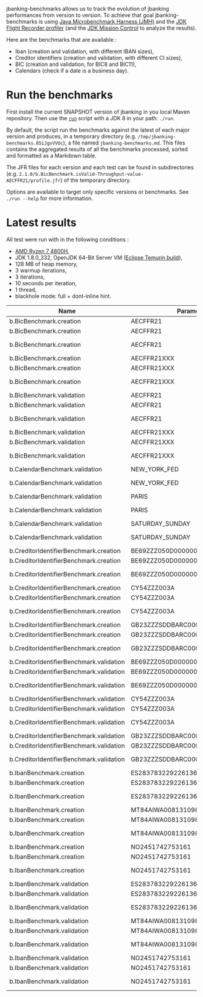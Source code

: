 jbanking-benchmarks allows us to track the evolution of jbanking performances from version to version. To achieve that
goal jbanking-benchmarks is using [Java Microbenchmark Harness (JMH)](https://github.com/openjdk/jmh) and the
[JDK Flight Recorder profiler](https://github.com/openjdk/jmc) (and
the [JDK Mission Control](https://github.com/openjdk/jmc) to analyze the results).

Here are the benchmarks that are available :

- Iban (creation and validation, with different IBAN sizes),
- Creditor identifiers (creation and validation, with different CI sizes),
- BIC (creation and validation, for BIC8 and BIC11),
- Calendars (check if a date is a business day).

# Run the benchmarks

First install the current SNAPSHOT version of jbanking in you local Maven repository. Then use the [`run`](/run)
script with a JDK 8 in your path: `./run`.

By default, the script run the benchmarks against the latest of each major version and produces, in a temporary
directory (e.g. `/tmp/jbanking-benchmarks.85iJgvVVOc`), a file named `jbanking-benchmarks.md`. This files contains the
aggregated results of all the benchmarks processed, sorted and formatted as a Markdown table.

The JFR files for each version and each test can be found in subdirectories
(e.g. `2.1.0/b.BicBenchmark.isValid-Throughput-value-AECFFR21/profile.jfr`) of the temporary directory.

Options are available to target only specific versions or benchmarks. See `./run --help` for more information.

# Latest results

All test were run with in the following conditions :

- [AMD Ryzen 7 4800H](https://www.amd.com/fr/products/apu/amd-ryzen-7-4800h),
- JDK 1.8.0_332, OpenJDK 64-Bit Server VM ([Eclipse Temurin build](https://adoptium.net/temurin/releases/)),
- 128 MB of heap memory,
- 3 warmup iterations,
- 3 iterations,
- 10 seconds per iteration,
- 1 thread,
- blackhole mode: full + dont-inline hint.

| Name                                     | Parameter                       | Version        | Ops/s      | Increase |
|------------------------------------------|---------------------------------|----------------|------------|----------|
| b.BicBenchmark.creation                  | AECFFR21                        | 2.1.0          | 2,494,767  | N/A      |
| b.BicBenchmark.creation                  | AECFFR21                        | 3.4.0          | 7,069,750  | 183.38%  |
| b.BicBenchmark.creation                  | AECFFR21                        | 4.0.0-SNAPSHOT | 19,627,075 | 177.62%  |
| b.BicBenchmark.creation                  | AECFFR21XXX                     | 2.1.0          | 2,449,964  | N/A      |
| b.BicBenchmark.creation                  | AECFFR21XXX                     | 3.4.0          | 5,972,033  | 143.76%  |
| b.BicBenchmark.creation                  | AECFFR21XXX                     | 4.0.0-SNAPSHOT | 23,075,096 | 286.39%  |
| b.BicBenchmark.validation                | AECFFR21                        | 2.1.0          | 2,724,489  | N/A      |
| b.BicBenchmark.validation                | AECFFR21                        | 3.4.0          | 8,997,413  | 230.24%  |
| b.BicBenchmark.validation                | AECFFR21                        | 4.0.0-SNAPSHOT | 40,080,401 | 345.47%  |
| b.BicBenchmark.validation                | AECFFR21XXX                     | 2.1.0          | 2,667,664  | N/A      |
| b.BicBenchmark.validation                | AECFFR21XXX                     | 3.4.0          | 7,911,761  | 196.58%  |
| b.BicBenchmark.validation                | AECFFR21XXX                     | 4.0.0-SNAPSHOT | 37,468,171 | 373.58%  |
| b.CalendarBenchmark.validation           | NEW_YORK_FED                    | 3.4.0          | 1,488,633  | N/A      |
| b.CalendarBenchmark.validation           | NEW_YORK_FED                    | 4.0.0-SNAPSHOT | 1,526,671  | 2.56%    |
| b.CalendarBenchmark.validation           | PARIS                           | 3.4.0          | 2,644,530  | N/A      |
| b.CalendarBenchmark.validation           | PARIS                           | 4.0.0-SNAPSHOT | 2,748,954  | 3.95%    |
| b.CalendarBenchmark.validation           | SATURDAY_SUNDAY                 | 3.4.0          | 20,497,110 | N/A      |
| b.CalendarBenchmark.validation           | SATURDAY_SUNDAY                 | 4.0.0-SNAPSHOT | 21,279,043 | 3.81%    |
| b.CreditorIdentifierBenchmark.creation   | BE69ZZZ050D000000008            | 2.1.0          | 1,119,670  | N/A      |
| b.CreditorIdentifierBenchmark.creation   | BE69ZZZ050D000000008            | 3.4.0          | 1,442,878  | 28.87%   |
| b.CreditorIdentifierBenchmark.creation   | BE69ZZZ050D000000008            | 4.0.0-SNAPSHOT | 2,038,073  | 41.25%   |
| b.CreditorIdentifierBenchmark.creation   | CY54ZZZ003A                     | 2.1.0          | 1,341,951  | N/A      |
| b.CreditorIdentifierBenchmark.creation   | CY54ZZZ003A                     | 3.4.0          | 1,844,161  | 37.42%   |
| b.CreditorIdentifierBenchmark.creation   | CY54ZZZ003A                     | 4.0.0-SNAPSHOT | 2,767,084  | 50.05%   |
| b.CreditorIdentifierBenchmark.creation   | GB23ZZZSDDBARC000000ABCD1234    | 2.1.0          | 630,729    | N/A      |
| b.CreditorIdentifierBenchmark.creation   | GB23ZZZSDDBARC000000ABCD1234    | 3.4.0          | 1,235,489  | 95.88%   |
| b.CreditorIdentifierBenchmark.creation   | GB23ZZZSDDBARC000000ABCD1234    | 4.0.0-SNAPSHOT | 1,832,649  | 48.33%   |
| b.CreditorIdentifierBenchmark.validation | BE69ZZZ050D000000008            | 2.1.0          | 1,194,017  | N/A      |
| b.CreditorIdentifierBenchmark.validation | BE69ZZZ050D000000008            | 3.4.0          | 1,422,717  | 19.15%   |
| b.CreditorIdentifierBenchmark.validation | BE69ZZZ050D000000008            | 4.0.0-SNAPSHOT | 2,010,936  | 41.34%   |
| b.CreditorIdentifierBenchmark.validation | CY54ZZZ003A                     | 2.1.0          | 1,336,997  | N/A      |
| b.CreditorIdentifierBenchmark.validation | CY54ZZZ003A                     | 3.4.0          | 1,949,789  | 45.83%   |
| b.CreditorIdentifierBenchmark.validation | CY54ZZZ003A                     | 4.0.0-SNAPSHOT | 2,759,193  | 41.51%   |
| b.CreditorIdentifierBenchmark.validation | GB23ZZZSDDBARC000000ABCD1234    | 2.1.0          | 645,446    | N/A      |
| b.CreditorIdentifierBenchmark.validation | GB23ZZZSDDBARC000000ABCD1234    | 3.4.0          | 1,262,005  | 95.52%   |
| b.CreditorIdentifierBenchmark.validation | GB23ZZZSDDBARC000000ABCD1234    | 4.0.0-SNAPSHOT | 1,817,370  | 44.01%   |
| b.IbanBenchmark.creation                 | ES2837832292261368335005        | 2.1.0          | 503,462    | N/A      |
| b.IbanBenchmark.creation                 | ES2837832292261368335005        | 3.4.0          | 1,080,801  | 114.67%  |
| b.IbanBenchmark.creation                 | ES2837832292261368335005        | 4.0.0-SNAPSHOT | 4,591,815  | 324.85%  |
| b.IbanBenchmark.creation                 | MT84AIWA00813109843252965695890 | 2.1.0          | 501,694    | N/A      |
| b.IbanBenchmark.creation                 | MT84AIWA00813109843252965695890 | 3.4.0          | 872,346    | 73.88%   |
| b.IbanBenchmark.creation                 | MT84AIWA00813109843252965695890 | 4.0.0-SNAPSHOT | 3,093,770  | 254.65%  |
| b.IbanBenchmark.creation                 | NO2451742753161                 | 2.1.0          | 634,614    | N/A      |
| b.IbanBenchmark.creation                 | NO2451742753161                 | 3.4.0          | 1,308,199  | 106.14%  |
| b.IbanBenchmark.creation                 | NO2451742753161                 | 4.0.0-SNAPSHOT | 6,851,562  | 423.74%  |
| b.IbanBenchmark.validation               | ES2837832292261368335005        | 2.1.0          | 491,451    | N/A      |
| b.IbanBenchmark.validation               | ES2837832292261368335005        | 3.4.0          | 1,090,326  | 121.86%  |
| b.IbanBenchmark.validation               | ES2837832292261368335005        | 4.0.0-SNAPSHOT | 4,417,231  | 305.13%  |
| b.IbanBenchmark.validation               | MT84AIWA00813109843252965695890 | 2.1.0          | 519,594    | N/A      |
| b.IbanBenchmark.validation               | MT84AIWA00813109843252965695890 | 3.4.0          | 902,313    | 73.66%   |
| b.IbanBenchmark.validation               | MT84AIWA00813109843252965695890 | 4.0.0-SNAPSHOT | 3,273,056  | 262.74%  |
| b.IbanBenchmark.validation               | NO2451742753161                 | 2.1.0          | 619,001    | N/A      |
| b.IbanBenchmark.validation               | NO2451742753161                 | 3.4.0          | 1,379,917  | 122.93%  |
| b.IbanBenchmark.validation               | NO2451742753161                 | 4.0.0-SNAPSHOT | 7,028,038  | 409.31%  |
